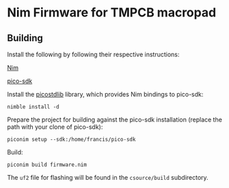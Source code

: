 # Nim Firmware for TMPCB macropad

## Building

Install the following by following their respective instructions:

[Nim](https://nim-lang.org/install.html)

[pico-sdk](https://github.com/raspberrypi/pico-sdk)

Install the [picostdlib](https://github.com/beef331/picostdlib) library, which
provides Nim bindings to pico-sdk:

`nimble install -d`

Prepare the project for building against the pico-sdk installation (replace
the path with your clone of pico-sdk):

`piconim setup --sdk:/home/francis/pico-sdk`

Build:

`piconim build firmware.nim`

The `uf2` file for flashing will be found in the `csource/build` subdirectory.
